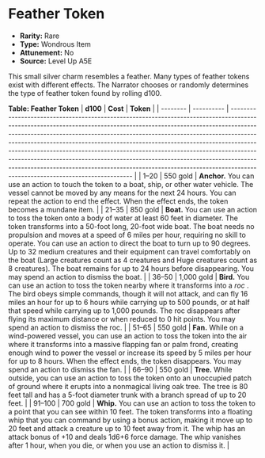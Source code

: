 
# Feather Token

* **Rarity:** Rare
* **Type:** Wondrous Item
* **Attunement:** No
* **Source:** Level Up A5E


This small silver charm resembles a feather. Many types of feather tokens exist with different effects. The Narrator chooses or randomly determines the type of feather token found by rolling d100\. 

__**Table: Feather Token**__
| **d100** | **Cost**   | **Token**                                                                                                                                                                                                                                                                                                                                                                                                                                                                                                                                                                                                         |
| -------- | ---------- | ----------------------------------------------------------------------------------------------------------------------------------------------------------------------------------------------------------------------------------------------------------------------------------------------------------------------------------------------------------------------------------------------------------------------------------------------------------------------------------------------------------------------------------------------------------------------------------------------------------------- |
| 1–20     | 550 gold   | **Anchor.** You can use an action to touch the token to a boat, ship, or other water vehicle. The vessel cannot be moved by any means for the next 24 hours. You can repeat the action to end the effect. When the effect ends, the token becomes a mundane item.                                                                                                                                                                                                                                                                                                                                                 |
| 21–35    | 850 gold   | **Boat.** You can use an action to toss the token onto a body of water at least 60 feet in diameter. The token transforms into a 50-foot long, 20-foot wide boat. The boat needs no propulsion and moves at a speed of 6 miles per hour, requiring no skill to operate. You can use an action to direct the boat to turn up to 90 degrees. Up to 32 medium creatures and their equipment can travel comfortably on the boat (Large creatures count as 4 creatures and Huge creatures count as 8 creatures). The boat remains for up to 24 hours before disappearing. You may spend an action to dismiss the boat. |
| 36–50    | 1,000 gold | **Bird.** You can use an action to toss the token nearby where it transforms into a _roc_ . The bird obeys simple commands, though it will not attack, and can fly 16 miles an hour for up to 6 hours while carrying up to 500 pounds, or at half that speed while carrying up to 1,000 pounds. The roc disappears after flying its maximum distance or when reduced to 0 hit points. You may spend an action to dismiss the roc.                                                                                                                                                                                 |
| 51–65    | 550 gold   | **Fan.** While on a wind-powered vessel, you can use an action to toss the token into the air where it transforms into a massive flapping fan or palm frond, creating enough wind to power the vessel or increase its speed by 5 miles per hour for up to 8 hours. When the effect ends, the token disappears. You may spend an action to dismiss the fan.                                                                                                                                                                                                                                                        |
| 66–90    | 550 gold   | **Tree.** While outside, you can use an action to toss the token onto an unoccupied patch of ground where it erupts into a nonmagical living oak tree. The tree is 80 feet tall and has a 5-foot diameter trunk with a branch spread of up to 20 feet.                                                                                                                                                                                                                                                                                                                                                            |
| 91–100   | 700 gold   | **Whip.** You can use an action to toss the token to a point that you can see within 10 feet. The token transforms into a floating whip that you can command by using a bonus action, making it move up to 20 feet and attack a creature up to 10 feet away from it. The whip has an attack bonus of +10 and deals 1d6+6 force damage. The whip vanishes after 1 hour, when you die, or when you use an action to dismiss it.                                                                                                                                                                                     |
